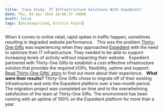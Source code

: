 ```yaml
---
title: 'Case Study: IT Infrastructure Solutions With Expedient'
date: Thu, 03 Apr 2014 18:06:37 +0000
draft: false
tags: [Uncategorized, Kristin Puzon]
---
```


When it comes to online retail, rapid spikes in traffic happen, sometimes resulting in degraded website performance.   This was the problem [Thirty-One Gifts](http://www.thirtyonegifts.com/) was experiencing when they approached [Expedient](https://www.expedient.com/ "Home") with the need to optimize their IT infrastructure. They needed to be able to support increasing levels of activity without impacting their website.   Expedient partnered with Thirty-One Gifts to establish a cost-effective infrastructure solution that provides the required I/OPs, flexibility, uptime and support.   [Read Thirty-One Gifts’ story](http://bit.ly/1p4pohM) to find out more about their experience.   **What were their results?** Thirty-One Gifts chose to migrate off of their existing infrastructure and onto the Expedient platform over a two-month period. The migration project was completed on time and to the overwhelming satisfaction of the team at Thirty-One Gifts. The environment has been running with an uptime of 100% on the Expedient platform for more than a year.
